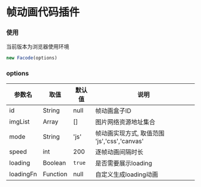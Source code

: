 # 帧动画代码插件

### 使用
当前版本为浏览器使用环境

```js
new Facode(options)
```

### options

| 参数名 | 取值 | 默认值 |说明 |
| ------ | ------ | ------ | ------ |
| id | String | null | 帧动画盒子ID |
| imgList | Array | [] | 图片网络资源地址集合 |
| mode | String | 'js' | 帧动画实现方式, 取值范围 'js','css','canvas'|
| speed | int | 200 |逐帧动画间隔时长 |
| loading | Boolean | `true` |是否需要展示loading|
| loadingFn | Function | null| 自定义生成loading动画 |
